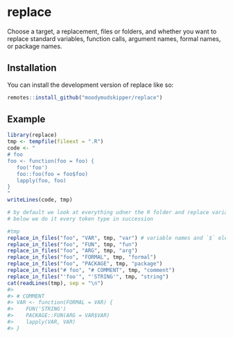 
<!-- README.md is generated from README.Rmd. Please edit that file -->

# replace

Choose a target, a replacement, files or folders, and whether you want
to replace standard variables, function calls, argument names, formal
names, or package names.

## Installation

You can install the development version of replace like so:

``` r
remotes::install_github("moodymudskipper/replace")
```

## Example

``` r
library(replace)
tmp <- tempfile(fileext = ".R")
code <- "
# foo
foo <- function(foo = foo) {
   foo('foo')
   foo::foo(foo = foo$foo)
   lapply(foo, foo)
}
"
writeLines(code, tmp)

# by default we look at everything udner the R folder and replace variables and function calls
# below we do it every token type in succession

#tmp
replace_in_files("foo", "VAR", tmp, "var") # variable names and `$` elements
replace_in_files("foo", "FUN", tmp, "fun")
replace_in_files("foo", "ARG", tmp, "arg")
replace_in_files("foo", "FORMAL", tmp, "formal")
replace_in_files("foo", "PACKAGE", tmp, "package")
replace_in_files("# foo", "# COMMENT", tmp, "comment")
replace_in_files("'foo'", "'STRING'", tmp, "string")
cat(readLines(tmp), sep = "\n")
#> 
#> # COMMENT
#> VAR <- function(FORMAL = VAR) {
#>    FUN('STRING')
#>    PACKAGE::FUN(ARG = VAR$VAR)
#>    lapply(VAR, VAR)
#> }
```
